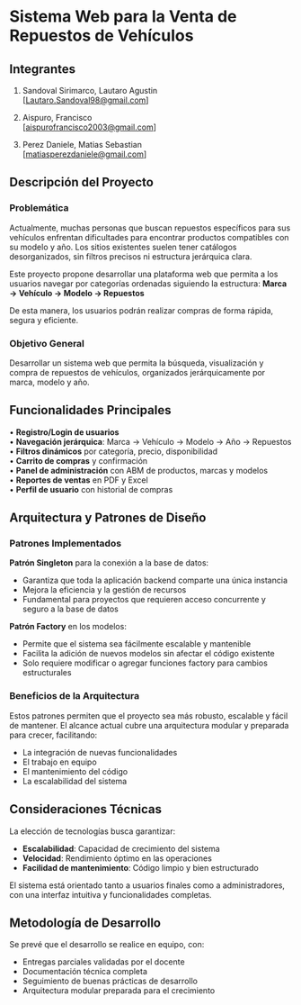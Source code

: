 # Sistema Web para la Venta de Repuestos de Vehículos

## Integrantes

1. Sandoval Sirimarco, Lautaro Agustin  
   [Lautaro.Sandoval98@gmail.com]

2. Aispuro, Francisco  
   [aispurofrancisco2003@gmail.com]

3. Perez Daniele, Matias Sebastian  
   [matiasperezdaniele@gmail.com]

## Descripción del Proyecto

### Problemática

Actualmente, muchas personas que buscan repuestos específicos para sus vehículos enfrentan dificultades para encontrar productos compatibles con su modelo y año. Los sitios existentes suelen tener catálogos desorganizados, sin filtros precisos ni estructura jerárquica clara. 

Este proyecto propone desarrollar una plataforma web que permita a los usuarios navegar por categorías ordenadas siguiendo la estructura:
**Marca → Vehículo → Modelo → Repuestos**

De esta manera, los usuarios podrán realizar compras de forma rápida, segura y eficiente.

### Objetivo General

Desarrollar un sistema web que permita la búsqueda, visualización y compra de repuestos de vehículos, organizados jerárquicamente por marca, modelo y año.

## Funcionalidades Principales

• **Registro/Login de usuarios**  
• **Navegación jerárquica**: Marca → Vehículo → Modelo → Año → Repuestos  
• **Filtros dinámicos** por categoría, precio, disponibilidad  
• **Carrito de compras** y confirmación  
• **Panel de administración** con ABM de productos, marcas y modelos  
• **Reportes de ventas** en PDF y Excel  
• **Perfil de usuario** con historial de compras  

## Arquitectura y Patrones de Diseño

### Patrones Implementados

**Patrón Singleton** para la conexión a la base de datos:
- Garantiza que toda la aplicación backend comparte una única instancia
- Mejora la eficiencia y la gestión de recursos
- Fundamental para proyectos que requieren acceso concurrente y seguro a la base de datos

**Patrón Factory** en los modelos:
- Permite que el sistema sea fácilmente escalable y mantenible
- Facilita la adición de nuevos modelos sin afectar el código existente
- Solo requiere modificar o agregar funciones factory para cambios estructurales

### Beneficios de la Arquitectura

Estos patrones permiten que el proyecto sea más robusto, escalable y fácil de mantener. El alcance actual cubre una arquitectura modular y preparada para crecer, facilitando:

- La integración de nuevas funcionalidades
- El trabajo en equipo
- El mantenimiento del código
- La escalabilidad del sistema

## Consideraciones Técnicas

La elección de tecnologías busca garantizar:
- **Escalabilidad**: Capacidad de crecimiento del sistema
- **Velocidad**: Rendimiento óptimo en las operaciones
- **Facilidad de mantenimiento**: Código limpio y bien estructurado

El sistema está orientado tanto a usuarios finales como a administradores, con una interfaz intuitiva y funcionalidades completas.

## Metodología de Desarrollo

Se prevé que el desarrollo se realice en equipo, con:
- Entregas parciales validadas por el docente
- Documentación técnica completa
- Seguimiento de buenas prácticas de desarrollo
- Arquitectura modular preparada para el crecimiento
